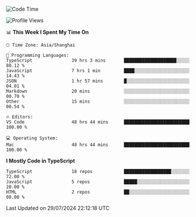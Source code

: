 <!--START_SECTION:waka-->
![Code Time](http://img.shields.io/badge/Code%20Time-6%2C479%20hrs%2017%20mins-blue)

![Profile Views](http://img.shields.io/badge/Profile%20Views-1-blue)

📊 **This Week I Spent My Time On** 

```text
🕑︎ Time Zone: Asia/Shanghai

💬 Programming Languages: 
TypeScript               39 hrs 3 mins       ████████████████████░░░░░   80.12 % 
JavaScript               7 hrs 1 min         ████░░░░░░░░░░░░░░░░░░░░░   14.43 % 
JSON                     1 hr 57 mins        █░░░░░░░░░░░░░░░░░░░░░░░░   04.01 % 
Markdown                 20 mins             ░░░░░░░░░░░░░░░░░░░░░░░░░   00.70 % 
Other                    15 mins             ░░░░░░░░░░░░░░░░░░░░░░░░░   00.54 % 

🔥 Editors: 
VS Code                  48 hrs 44 mins      █████████████████████████   100.00 % 

💻 Operating System: 
Mac                      48 hrs 44 mins      █████████████████████████   100.00 % 
```

**I Mostly Code in TypeScript** 

```text
TypeScript               18 repos            ██████████████████░░░░░░░   72.00 % 
JavaScript               5 repos             █████░░░░░░░░░░░░░░░░░░░░   20.00 % 
HTML                     2 repos             ██░░░░░░░░░░░░░░░░░░░░░░░   08.00 % 
```




 Last Updated on 29/07/2024 22:12:18 UTC
<!--END_SECTION:waka-->
